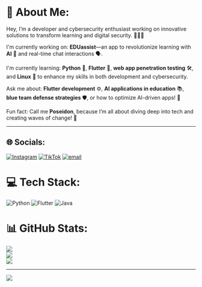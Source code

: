 # 💫 About Me:

Hey, I’m a developer and cybersecurity enthusiast working on innovative solutions to transform learning and digital security. 👨‍💻🔐

I'm currently working on:
**EDUassist**—an app to revolutionize learning with **AI** 🤖 and real-time chat interactions 🗣️.

I'm currently learning:
**Python** 🐍, **Flutter** 📱, **web app penetration testing** 🛠️, and **Linux** 🐧 to enhance my skills in both development and cybersecurity.

Ask me about:
**Flutter development** ⚙️, **AI applications in education** 📚, **blue team defense strategies** 🛡️, or how to optimize AI-driven apps! 🚀

Fun fact:
Call me **Poseidon**, because I’m all about diving deep into tech and creating waves of change! 🌊

---


## 🌐 Socials:
[![Instagram](https://img.shields.io/badge/Instagram-%23E4405F.svg?logo=Instagram&logoColor=white)](https://www.instagram.com/tmemz) [![TikTok](https://img.shields.io/badge/TikTok-%23000000.svg?logo=TikTok&logoColor=white)](https://www.tiktok.com/@MS4wLjABAAAAEtM9dq6bge6G2dz_UrUWI-35q0aO60RYEjnsi6nXEgiuGiML3oyHAgQDnCcPKOtH?is_from_webapp=1&sender_device=pc) [![email](https://img.shields.io/badge/Email-D14836?logo=gmail&logoColor=white)](mailto:elshelbi0@gmail.com) 

# 💻 Tech Stack:
![Python](https://img.shields.io/badge/python-3670A0?style=flat&logo=python&logoColor=ffdd54) ![Flutter](https://img.shields.io/badge/Flutter-%2302569B.svg?style=flat&logo=Flutter&logoColor=white) ![Java](https://img.shields.io/badge/java-%23ED8B00.svg?style=flat&logo=openjdk&logoColor=white)
# 📊 GitHub Stats:
![](https://github-readme-stats.vercel.app/api?username=002v&theme=shadow_green&hide_border=false&include_all_commits=false&count_private=false)<br/>
![](https://nirzak-streak-stats.vercel.app/?user=002v&theme=shadow_green&hide_border=false)<br/>
![](https://github-readme-stats.vercel.app/api/top-langs/?username=002v&theme=shadow_green&hide_border=false&include_all_commits=false&count_private=false&layout=compact)

---
[![](https://visitcount.itsvg.in/api?id=002v&icon=0&color=3)](https://visitcount.itsvg.in)

<!-- Proudly created with GPRM ( https://gprm.itsvg.in ) -->
